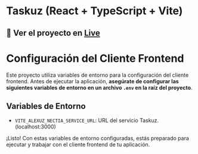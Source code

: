 # Taskuz (React + TypeScript + Vite)

## 🚀 Ver el proyecto en [Live](https://alexuz-nectia-front.vercel.app/)

# Configuración del Cliente Frontend

Este proyecto utiliza variables de entorno para la configuración del cliente frontend. Antes de ejecutar la aplicación, **asegúrate de configurar las siguientes variables de entorno en un archivo `.env` en la raíz del proyecto**.

## Variables de Entorno

- `VITE_ALEXUZ_NECTIA_SERVICE_URL`: URL del servicio Taskuz. (localhost:3000)

¡Listo! Con estas variables de entorno configuradas, estás preparado para ejecutar y trabajar con el cliente frontend de tu aplicación.
